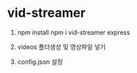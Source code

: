 # vid-streamer

1. npm install
npm i vid-streamer express

2. videos 폴더생성 및 영상파일 넣기

3. config.json 설정

